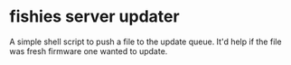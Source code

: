 # fishies server updater

A simple shell script to push a file to the update queue. It'd help if the file was fresh firmware one wanted to update.
